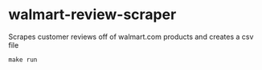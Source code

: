 # walmart-review-scraper
Scrapes customer reviews off of walmart.com products and creates a csv file

`make run`